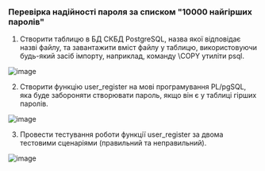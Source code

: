 ### Перевірка надійності пароля за списком "10000 найгірших паролів"

1. Створити таблицю в БД СКБД PostgreSQL, назва якої відповідає назві файлу, та завантажити вміст файлу у таблицю, використовуючи будь-який засіб імпорту, наприклад,
команду \COPY утиліти psql.

![image](https://github.com/user-attachments/assets/ece0b4e7-bc56-4702-8788-55398907e5c3)

2. Створити функцію user_register на мові програмування PL/pgSQL, яка буде забороняти створювати пароль, якщо він є у таблиці гірших паролів.

![image](https://github.com/user-attachments/assets/586734c4-03a8-43f3-abd6-7bc5f3ecdb2e)

3. Провести тестування роботи функції user_register за двома тестовими сценаріями (правильний та неправильний).

![image](https://github.com/user-attachments/assets/d31f238b-bfbf-4ee1-a425-6f6b2f867560)
